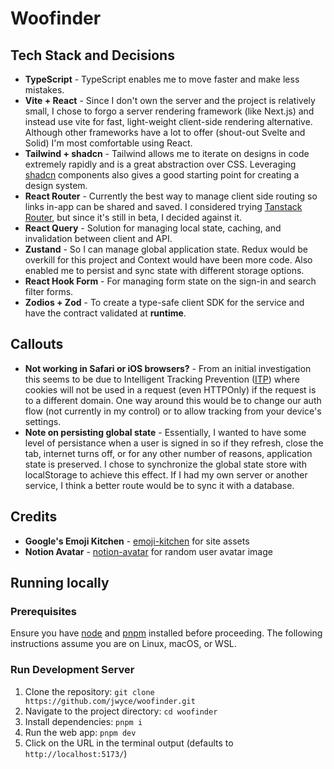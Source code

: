 # Woofinder

## Tech Stack and Decisions

- **TypeScript** - TypeScript enables me to move faster and make less mistakes.
- **Vite + React** - Since I don't own the server and the project is relatively small, I chose to
  forgo a server rendering framework (like Next.js) and instead use vite for fast, light-weight
  client-side rendering alternative. Although other frameworks have a lot to offer (shout-out Svelte
  and Solid) I'm most comfortable using React.
- **Tailwind + shadcn** - Tailwind allows me to iterate on designs in code extremely rapidly and is
  a great abstraction over CSS. Leveraging [shadcn](https://ui.shadcn.com/) components also gives a
  good starting point for creating a design system.
- **React Router** - Currently the best way to manage client side routing so links in-app can be
  shared and saved. I considered trying [Tanstack Router](https://tanstack.com/router/v1), but since
  it's still in beta, I decided against it.
- **React Query** - Solution for managing local state, caching, and invalidation between client and
  API.
- **Zustand** - So I can manage global application state. Redux would be overkill for this project
  and Context would have been more code. Also enabled me to persist and sync state with different
  storage options.
- **React Hook Form** - For managing form state on the sign-in and search filter forms.
- **Zodios + Zod** - To create a type-safe client SDK for the service and have the contract
  validated at **runtime**.

## Callouts

- **Not working in Safari or iOS browsers?** - From an initial investigation this seems to be due to
  Intelligent Tracking Prevention
  ([ITP](https://webkit.org/blog/7675/intelligent-tracking-prevention/#:~:text=Intelligent%20Tracking%20Prevention%20collects%20statistics,%2C%20clicks%2C%20and%20text%20entries))
  where cookies will not be used in a request (even HTTPOnly) if the request is to a different
  domain. One way around this would be to change our auth flow (not currently in my control) or to
  allow tracking from your device's settings.
- **Note on persisting global state** - Essentially, I wanted to have some level of persistance when
  a user is signed in so if they refresh, close the tab, internet turns off, or for any other number
  of reasons, application state is preserved. I chose to synchronize the global state store with
  localStorage to achieve this effect. If I had my own server or another service, I think a better
  route would be to sync it with a database.

## Credits

- **Google's Emoji Kitchen** - [emoji-kitchen](https://github.com/xsalazar/emoji-kitchen) for site
  assets
- **Notion Avatar** - [notion-avatar](https://github.com/mayandev/notion-avatar) for random user
  avatar image

## Running locally

### Prerequisites

Ensure you have [node](https://nodejs.org/en) and [pnpm](https://pnpm.io/) installed before
proceeding. The following instructions assume you are on Linux, macOS, or WSL.

### Run Development Server

1. Clone the repository: `git clone https://github.com/jwyce/woofinder.git`
2. Navigate to the project directory: `cd woofinder`
3. Install dependencies: `pnpm i`
4. Run the web app: `pnpm dev`
5. Click on the URL in the terminal output (defaults to `http://localhost:5173/`)
